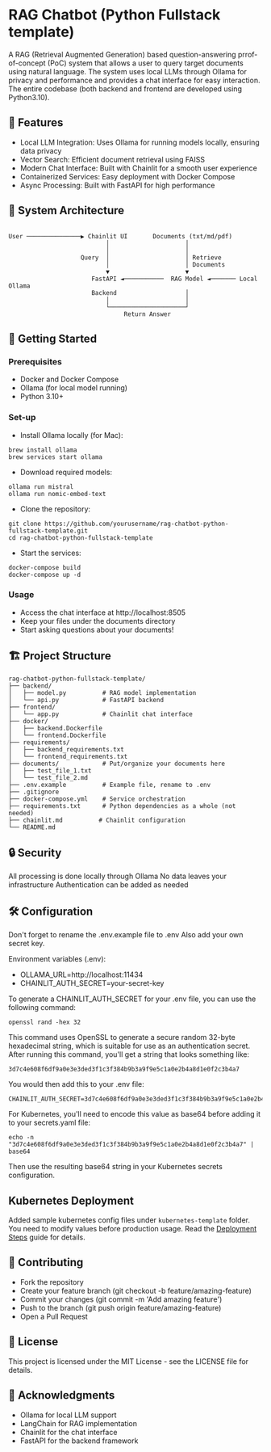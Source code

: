 # RAG Chatbot (Python Fullstack template)

A RAG (Retrieval Augmented Generation) based question-answering prrof-of-concept (PoC) system that allows a user to query target documents using natural language. The system uses local LLMs through Ollama for privacy and performance and provides a chat interface for easy interaction. The entire codebase (both backend and frontend are developed using Python3.10).

## 🌟 Features

* Local LLM Integration: Uses Ollama for running models locally, ensuring data privacy
* Vector Search: Efficient document retrieval using FAISS
* Modern Chat Interface: Built with Chainlit for a smooth user experience
* Containerized Services: Easy deployment with Docker Compose
* Async Processing: Built with FastAPI for high performance

## 🔧 System Architecture
```
        
User ───────────────▶ Chainlit UI       Documents (txt/md/pdf)
                           │                     │
                           │                     │
                    Query  │                     │ Retrieve
                           │                     │ Documents
                           ▼                     ▼
                       FastAPI ◄───────────  RAG Model ◄─────── Local Ollama
                       Backend                   │
                           │                     │
                           └─────────────────────┘
                                Return Answer
```

## 🚀 Getting Started
### Prerequisites

* Docker and Docker Compose
* Ollama (for local model running)
* Python 3.10+


### Set-up

* Install Ollama locally (for Mac): 
```
brew install ollama
brew services start ollama
```

* Download required models: 
```
ollama run mistral
ollama run nomic-embed-text
```

* Clone the repository:
```
git clone https://github.com/yourusername/rag-chatbot-python-fullstack-template.git
cd rag-chatbot-python-fullstack-template
```

* Start the services:
```
docker-compose build
docker-compose up -d
```

### Usage

* Access the chat interface at http://localhost:8505
* Keep your files under the documents directory
* Start asking questions about your documents!

## 🏗️ Project Structure
```
rag-chatbot-python-fullstack-template/
├── backend/
│   ├── model.py          # RAG model implementation
│   └── api.py            # FastAPI backend
├── frontend/
│   └── app.py            # Chainlit chat interface
├── docker/
│   ├── backend.Dockerfile
│   └── frontend.Dockerfile
├── requirements/
│   ├── backend_requirements.txt
│   └── frontend_requirements.txt
├── documents/            # Put/organize your documents here
│   ├── test_file_1.txt 
│   └── test_file_2.md
├── .env.example          # Example file, rename to .env
├── .gitignore
├── docker-compose.yml    # Service orchestration
├── requirements.txt      # Python dependencies as a whole (not needed)
├── chainlit.md          # Chainlit configuration
└── README.md
```

## 🔒 Security

All processing is done locally through Ollama
No data leaves your infrastructure
Authentication can be added as needed


## 🛠️ Configuration
Don't forget to rename the .env.example file to .env
Also add your own secret key.

Environment variables (.env):
* OLLAMA_URL=http://localhost:11434
* CHAINLIT_AUTH_SECRET=your-secret-key

To generate a CHAINLIT_AUTH_SECRET for your .env file, you can use the following command:
```
openssl rand -hex 32
```

This command uses OpenSSL to generate a secure random 32-byte hexadecimal string, which is suitable for use as an authentication secret. After running this command, you'll get a string that looks something like:
```
3d7c4e608f6df9a0e3e3ded3f1c3f384b9b3a9f9e5c1a0e2b4a8d1e0f2c3b4a7
```

You would then add this to your .env file:
```
CHAINLIT_AUTH_SECRET=3d7c4e608f6df9a0e3e3ded3f1c3f384b9b3a9f9e5c1a0e2b4a8d1e0f2c3b4a7
```

For Kubernetes, you'll need to encode this value as base64 before adding it to your secrets.yaml file:
```
echo -n "3d7c4e608f6df9a0e3e3ded3f1c3f384b9b3a9f9e5c1a0e2b4a8d1e0f2c3b4a7" | base64
```
Then use the resulting base64 string in your Kubernetes secrets configuration.


## Kubernetes Deployment
Added sample kubernetes config files under `kubernetes-template` folder. 
You need to modify values before production usage.
Read the [Deployment Steps](kubernetes-template/README-kubernetes.md) guide for details.


## 🤝 Contributing

* Fork the repository
* Create your feature branch (git checkout -b feature/amazing-feature)
* Commit your changes (git commit -m 'Add amazing feature')
* Push to the branch (git push origin feature/amazing-feature)
* Open a Pull Request

## 📝 License
This project is licensed under the MIT License - see the LICENSE file for details.


## 🙏 Acknowledgments

* Ollama for local LLM support
* LangChain for RAG implementation
* Chainlit for the chat interface
* FastAPI for the backend framework